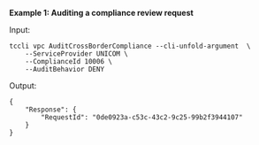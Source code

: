 **Example 1: Auditing a compliance review request**



Input: 

```
tccli vpc AuditCrossBorderCompliance --cli-unfold-argument  \
    --ServiceProvider UNICOM \
    --ComplianceId 10006 \
    --AuditBehavior DENY
```

Output: 
```
{
    "Response": {
        "RequestId": "0de0923a-c53c-43c2-9c25-99b2f3944107"
    }
}
```

